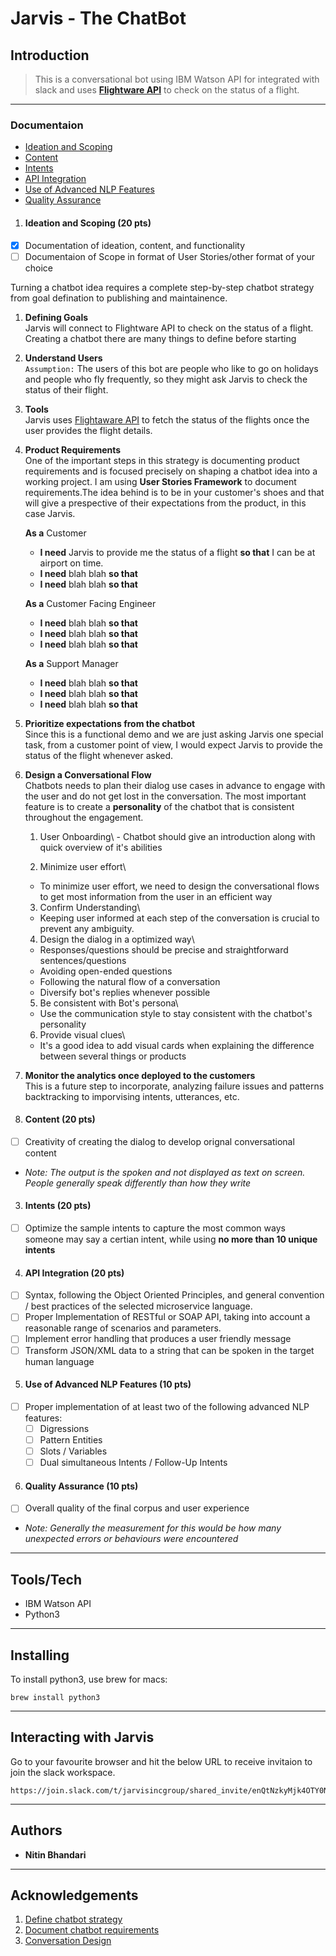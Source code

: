 # Jarvis - The ChatBot

## Introduction 
> This is a conversational bot using IBM Watson API for <project> integrated with slack and uses [**Flightware API**](https://flightaware.com/commercial/flightxml/) to check on the status of a flight. 
---

### Documentaion
- [Ideation and Scoping](#ideation-and-scoping)
- [Content ](#content)
- [Intents](#intents)
- [API Integration](#api-integration)
- [Use of Advanced NLP Features](#use-of-advanced-nlp-features)
- [Quality Assurance](#quality-assurance)

1.  #### Ideation and Scoping (20 pts)
  - [x] Documentation of ideation, content, and functionality
  - [ ] Documentaion of Scope in format of User Stories/other format of your choice
  
  Turning a chatbot idea requires a complete step-by-step chatbot strategy from goal defination to publishing and maintainence. 
  
   1. **Defining Goals**\
        Jarvis will connect to Flightware API to check on the status of a flight. Creating a chatbot there are many things to     define before starting

   2. **Understand Users**\
        `Assumption:` The users of this bot are people who like to go on holidays and people who fly frequently, so they might ask Jarvis to check the status of their flight. 

   3. **Tools**\
        Jarvis uses [Flightaware API](https://flightaware.com/commercial/flightxml/) to fetch the status of the flights once the user provides the flight details. 

   4. **Product Requirements**\
        One of the important steps in this strategy is documenting product requirements and is focused precisely on shaping a chatbot idea into a working project. I am using **User Stories Framework** to document requirements.The idea behind is to be in your customer's shoes and that will give a prespective of their expectations from the product, in this case Jarvis. 
        
        **As a** Customer 
        - **I need** Jarvis to provide me the status of a flight **so that** I can be at airport on time. 
        - **I need** blah blah **so that**
        - **I need** blah blah **so that**
        
        **As a** Customer Facing Engineer 
        - **I need** blah blah **so that**
        - **I need** blah blah **so that**
        - **I need** blah blah **so that**
        
        **As a** Support Manager 
        - **I need** blah blah **so that**
        - **I need** blah blah **so that**
        - **I need** blah blah **so that**


   5. **Prioritize expectations from the chatbot**\
        Since this is a functional demo and we are just asking Jarvis one special task, from a customer point of view, I would expect Jarvis to provide the status of the flight whenever asked. 

   6. **Design a Conversational Flow**\
        Chatbots needs to plan their dialog use cases in advance to engage with the user and do not get lost in the conversation. The most important feature is to create a **personality** of the chatbot that is consistent throughout the engagement. 
        
         1. User Onboarding\ 
          - Chatbot should give an introduction along with quick overview of it's abilities
          
         2. Minimize user effort\
         - To minimize user effort, we need to design the conversational flows to get most information from the user in an efficient way
         
         3. Confirm Understanding\
         - Keeping user informed at each step of the conversation is crucial to prevent any ambiguity. 
         
         4. Design the dialog in a optimized way\
         - Responses/questions should be precise and straightforward sentences/questions
         - Avoiding open-ended questions
         - Following the natural flow of a conversation
         - Diversify bot's replies whenever possible 
         
         5. Be consistent with Bot's persona\
         - Use the communication style to stay consistent with the chatbot's personality
         
         6. Provide visual clues\
         - It's a good idea to add visual cards when explaining the difference between several things or products
       

   7. **Monitor the analytics once deployed to the customers**\
        This is a future step to incorporate, analyzing failure issues and patterns backtracking to imporvising intents, utterances, etc. 
  

2. #### Content (20 pts)
  - [ ] Creativity of creating the dialog to develop orignal conversational content
  - _Note: The output is the spoken and not displayed as text on screen. People generally speak differently than how they write_
 
3. #### Intents (20 pts)
  - [ ] Optimize the sample intents to capture the most common ways someone may say a certian intent, while using **no more than 10 unique intents**

4. #### API Integration (20 pts)
  - [ ] Syntax, following the Object Oriented Principles, and general convention / best practices of the selected microservice language. 
  - [ ] Proper Implementation of RESTful or SOAP API, taking into account a reasonable range of scenarios and parameters. 
  - [ ] Implement error handling that produces a user friendly message
  - [ ] Transform JSON/XML data to a string that can be spoken in the target human language

5. #### Use of Advanced NLP Features (10 pts)
  - [ ] Proper implementation of at least two of the following advanced NLP features:
       - [ ] Digressions
       - [ ] Pattern Entities
       - [ ] Slots / Variables
       - [ ] Dual simultaneous Intents / Follow-Up Intents

6. #### Quality Assurance (10 pts)
  - [ ] Overall quality of the final corpus and user experience
  - _Note: Generally the measurement for this would be how many unexpected errors or behaviours were encountered_ 

---

## Tools/Tech 
* IBM Watson API
* Python3

---

## Installing

To install python3, use brew for macs:
``` 
brew install python3
```

---

## Interacting with Jarvis

Go to your favourite browser and hit the below URL to receive invitaion to join the slack workspace.
```
https://join.slack.com/t/jarvisincgroup/shared_invite/enQtNzkyMjk4OTY0NDgzLWM0Y2VmNTIzODdmOWNmMjUyZTVkN2U3NzZiYTc0N2EyMDBmZWFjOTU4ZmE3MTA4NjMzOWFmNTIyMDJhNjRhMzA
```

---

## Authors
* **Nitin Bhandari** 

---

## Acknowledgements

1. [Define chatbot strategy](https://www.digiteum.com/10-steps-to-define-your-chatbot-strategy/)
2. [Document chatbot requirements](https://chatbotsmagazine.com/how-to-document-chatbot-requirements-7df81275cc66)
3. [Conversation Design](https://www.digiteum.com/conversational-ux-7-tips-creating-effective-chatbot-user-experience/)

